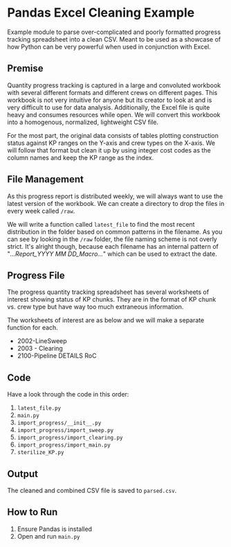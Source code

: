 # Pandas Excel Cleaning Example

Example module to parse over-complicated and poorly formatted progress tracking spreadsheet into a clean CSV. Meant to be used as a showcase of how Python can be very powerful when used in conjunction with Excel.

## Premise

Quantity progress tracking is captured in a large and convoluted workbook with several different formats and different crews on different pages. This workbook is not very intuitive for anyone but its creator to look at and is very difficult to use for data analysis. Additionally, the Excel file is quite heavy and consumes resources while open. We will convert this workbook into a homogenous, normalized, lightweight CSV file.

For the most part, the original data consists of tables plotting construction status against KP ranges on the Y-axis and crew types on the X-axis. We will follow that format but clean it up by using integer cost codes as the column names and keep the KP range as the index.

## File Management

As this progress report is distributed weekly, we will always want to use the latest version of the workbook. We can create a directory to drop the files in every week called `/raw`.

We will write a function called `latest_file` to find the most recent distribution in the folder based on common patterns in the filename. As you can see by looking in the `/raw` folder, the file naming scheme is not overly strict. It's alright though, because each filename has an internal pattern of "_...Report_YYYY MM DD_Macro..._" which can be used to extract the date.

## Progress File

The progress quantity tracking spreadsheet has several worksheets of interest showing status of KP chunks. They are in the format of KP chunk vs. crew type but have way too much extraneous information.

The worksheets of interest are as below and we will make a separate function for each.

- 2002-LineSweep
- 2003 - Clearing
- 2100-Pipeline DETAILS RoC

## Code

Have a look through the code in this order:

1. `latest_file.py`
1. `main.py`
1. `import_progress/__init__.py`
1. `import_progress/import_sweep.py`
1. `import_progress/import_clearing.py`
1. `import_progress/import_main.py`
1. `sterilize_KP.py`

## Output

The cleaned and combined CSV file is saved to `parsed.csv`.

## How to Run

1. Ensure Pandas is installed
1. Open and run `main.py`
